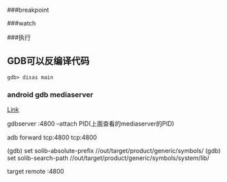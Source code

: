 ###breakpoint

###watch

###执行

## GDB可以反编译代码
```
gdb> disas main
```


### android gdb mediaserver

[Link](http://www.blogbus.com/cncoding-logs/170459529.html)

gdbserver :4800 –attach PID(上面查看的mediaserver的PID)

adb forward tcp:4800 tcp:4800

(gdb) set solib-absolute-prefix /<androidsrc>/out/target/product/generic/symbols/ 
(gdb) set solib-search-path /<androidsrc>/out/target/product/generic/symbols/system/lib/

target remote :4800

